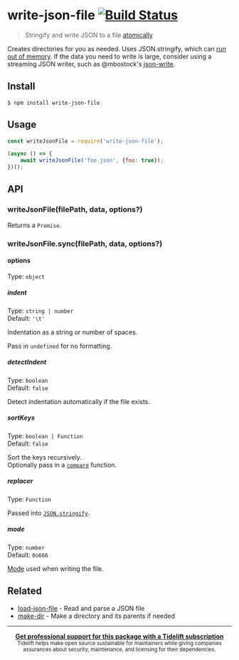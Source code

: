 # write-json-file [![Build Status](https://travis-ci.org/sindresorhus/write-json-file.svg?branch=master)](https://travis-ci.org/sindresorhus/write-json-file)

> Stringify and write JSON to a file [atomically](https://github.com/npm/write-file-atomic)

Creates directories for you as needed. Uses JSON.stringify, which can [run out of memory](https://github.com/nodejs/node/issues/13465). If the data you need to write is large, consider using a streaming JSON writer, such as @mbostock's [json-write](https://www.npmjs.com/package/json-write).


## Install

```
$ npm install write-json-file
```


## Usage

```js
const writeJsonFile = require('write-json-file');

(async () => {
	await writeJsonFile('foo.json', {foo: true});
})();
```


## API

### writeJsonFile(filePath, data, options?)

Returns a `Promise`.

### writeJsonFile.sync(filePath, data, options?)

#### options

Type: `object`

##### indent

Type: `string | number`<br>
Default: `'\t'`

Indentation as a string or number of spaces.

Pass in `undefined` for no formatting.

##### detectIndent

Type: `boolean`<br>
Default: `false`

Detect indentation automatically if the file exists.

##### sortKeys

Type: `boolean | Function`<br>
Default: `false`

Sort the keys recursively.<br>
Optionally pass in a [`compare`](https://developer.mozilla.org/en-US/docs/Web/JavaScript/Reference/Global_Objects/Array/sort) function.

##### replacer

Type: `Function`

Passed into [`JSON.stringify`](https://developer.mozilla.org/en-US/docs/Web/JavaScript/Reference/Global_Objects/JSON/stringify#The_replacer_parameter).

##### mode

Type: `number`<br>
Default: `0o666`

[Mode](https://en.wikipedia.org/wiki/File_system_permissions#Numeric_notation) used when writing the file.


## Related

- [load-json-file](https://github.com/sindresorhus/load-json-file) - Read and parse a JSON file
- [make-dir](https://github.com/sindresorhus/make-dir) - Make a directory and its parents if needed


---

<div align="center">
	<b>
		<a href="https://tidelift.com/subscription/pkg/npm-write-json-file?utm_source=npm-write-json-file&utm_medium=referral&utm_campaign=readme">Get professional support for this package with a Tidelift subscription</a>
	</b>
	<br>
	<sub>
		Tidelift helps make open source sustainable for maintainers while giving companies<br>assurances about security, maintenance, and licensing for their dependencies.
	</sub>
</div>
